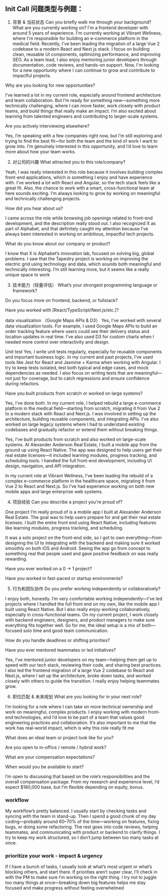 ## Init Call 问题类型与例题：

1. 背景 & 当前状态
Can you briefly walk me through your background?
What are you currently working on?
I'm a frontend developer with around 5 years of experience. I'm currently working at Vibrant Wellness, where I'm responsible for building an e-commerce platform in the medical field. Recently, I've been leading the migration of a large Vue 2 codebase to a modern React and Next.js stack. I focus on building clean, reusable UI components, optimizing performance, and improving SEO. As a team lead, I also enjoy mentoring junior developers through documentation, code reviews, and hands-on support. Now, I'm looking for a new opportunity where I can continue to grow and contribute to impactful projects.

Why are you looking for new opportunities?

I’ve learned a lot in my current role, especially around frontend architecture and team collaboration. But I’m ready for something new—something more technically challenging, where I can move faster, work closely with product teams, and build things that really make an impact. I’m also excited about learning from talented engineers and contributing to larger-scale systems.

Are you actively interviewing elsewhere?

Yes, I’m speaking with a few companies right now, but I’m still exploring and trying to find the best fit—for both the team and the kind of work I want to grow into. I’m genuinely interested in this opportunity, and I’d love to learn more about how your team works.

2. 对公司的兴趣
What attracted you to this role/company?

Yeah, I was really interested in this role because it involves building complex front-end applications, which is something I enjoy and have experience with. I’ve worked a lot with React and Angular, so the tech stack feels like a great fit. Also, the chance to work with a smart, cross-functional team at here sounds exciting. I’m always looking to grow by working on meaningful and technically challenging projects.


How did you hear about us?

I came across the role while browsing job openings related to front-end development, and the description really stood out. I also recognized X as part of Alphabet, and that definitely caught my attention because I’ve always been interested in working on ambitious, impactful tech projects.


What do you know about our company or product?

I know that X is Alphabet’s innovation lab, focused on solving big, global problems. I saw that the Tapestry project is working on improving the electric grid using technology and data, which sounds both meaningful and technically interesting. I’m still learning more, but it seems like a really unique space to work

3. 技术能力（轻量评估）
What’s your strongest programming language or framework?

Do you focus more on frontend, backend, or fullstack?

Have you worked with [React/TypeScript/Next.js/etc.]?

data visualization （Google Maps APIs & D3）
Yes, I’ve worked with several data visualization tools. For example, I used Google Maps APIs to build an order tracking feature where users could see their delivery status and location updates in real time. I’ve also used D3 for custom charts when I needed more control over interactivity and design.

Unit test
Yes, I write unit tests regularly, especially for reusable components and important business logic. In my current and past projects, I’ve used tools like Jest for React and Jasmine + Karma when working with Angular. I try to keep tests isolated, test both typical and edge cases, and mock dependencies as needed. I also focus on writing tests that are meaningful—not just for coverage, but to catch regressions and ensure confidence during refactors.

Have you built products from scratch or worked on large systems?

Yes, I’ve done both. In my current role, I helped rebuild a large e-commerce platform in the medical field—starting from scratch, migrating it from Vue 2 to a modern stack with React and Next.js. I was involved in setting up the architecture, building reusable components, and integrating APIs. I've also worked on large legacy systems where I had to understand existing codebases and gradually refactor or extend them without breaking things.


Yes, I’ve built products from scratch and also worked on large-scale systems. At Alexander Anderson Real Estate, I built a mobile app from the ground up using React Native. The app was designed to help users get their real estate licenses—it included learning modules, progress tracking, and scheduling tools. I handled the full front-end development, including UI design, navigation, and API integration.

In my current role at Vibrant Wellness, I’ve been leading the rebuild of a complex e-commerce platform in the healthcare space, migrating it from Vue 2 to React and Next.js. So I’ve had experience working on both new mobile apps and large enterprise web systems.

4. 项目经验
Can you describe a project you're proud of?

One project I’m really proud of is a mobile app I built at Alexander Anderson Real Estate. The goal was to help users prepare for and get their real estate licenses. I built the entire front end using React Native, including features like learning modules, progress tracking, and scheduling.

It was a solo project on the front-end side, so I got to own everything—from designing the UI to integrating with the backend and making sure it worked smoothly on both iOS and Android. Seeing the app go from concept to something real that people used and gave positive feedback on was really rewarding.

Have you ever worked on a 0 → 1 project?

Have you worked in fast-paced or startup environments?

5. 行为和团队协作
Do you prefer working independently or collaboratively?

I enjoy both, honestly. I’m very comfortable working independently—I’ve led projects where I handled the full front end on my own, like the mobile app I built using React Native. But I also really enjoy working collaboratively, especially in cross-functional teams. On my current project, I work closely with backend engineers, designers, and product managers to make sure everything fits together well. So for me, the ideal setup is a mix of both—focused solo time and good team communication.

How do you handle deadlines or shifting priorities?

Have you ever mentored teammates or led initiatives?

Yes, I’ve mentored junior developers on my team—helping them get up to speed with our tech stack, reviewing their code, and sharing best practices. I also led the frontend migration of a large Vue 2 codebase to React and Next.js, where I set up the architecture, broke down tasks, and worked closely with others to guide the transition. I really enjoy helping teammates grow.

6. 职位匹配 & 未来规划
What are you looking for in your next role?

I’m looking for a role where I can take on more technical ownership and work on meaningful, complex products. I enjoy working with modern front-end technologies, and I’d love to be part of a team that values good engineering practices and collaboration. It’s also important to me that the work has real-world impact, which is why this role really fit me

What does an ideal team or project look like for you?

Are you open to in-office / remote / hybrid work?

What are your compensation expectations?

When would you be available to start?

I’m open to discussing that based on the role’s responsibilities and the overall compensation package. From my research and experience level, I’d expect $180,000 base, but I’m flexible depending on equity, bonus.


### workflow

My workflow’s pretty balanced. I usually start by checking tasks and syncing with the team in stand-up. Then I spend a good chunk of my day coding—probably around 60–70% of the time—working on features, fixing bugs, or doing some refactoring. The rest goes into code reviews, helping teammates, and communicating with product or backend to clarify things. I try to keep my work structured, so I don’t jump between too many tasks at once.


### prioritize your work - impact & urgency
If I have a bunch of tasks, I usually look at what’s most urgent or what’s blocking others, and start there. If priorities aren’t super clear, I’ll check in with the PM to make sure I’m working on the right thing. I try not to juggle too many things at once—breaking down big features helps me stay focused and make progress without feeling overwhelmed

### 